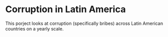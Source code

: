 # Corruption in Latin America

This porject looks at corruption (specifically bribes) across Latin American countries on a yearly scale.
